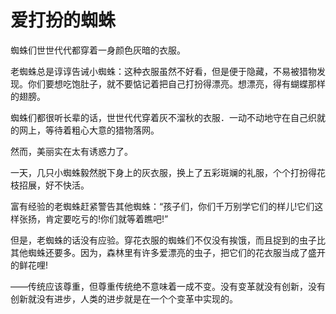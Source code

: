 # 爱打扮的蜘蛛

蜘蛛们世世代代都穿着一身颜色灰暗的衣服。

老蜘蛛总是谆谆告诫小蜘蛛：这种衣服虽然不好看，但是便于隐藏，不易被猎物发现。你们要想吃饱肚子，就不要惦记着把自己打扮得漂亮。想漂亮，得有蝴蝶那样的翅膀。

蜘蛛们都很听长辈的话，世世代代穿着灰不溜秋的衣服．一动不动地守在自己织就的网上，等待着粗心大意的猎物落网。

然而，美丽实在太有诱惑力了。

一天，几只小蜘蛛毅然脱下身上的灰衣服，换上了五彩斑斓的礼服，个个打扮得花枝招展，好不快活。

富有经验的老蜘蛛赶紧警告其他蜘蛛：“孩子们，你们千万别学它们的样儿!它们这样张扬，肯定要吃亏的!你们就等着瞧吧!”

但是，老蜘蛛的话没有应验。穿花衣服的蜘蛛们不仅没有挨饿，而且捉到的虫子比其他蜘蛛还要多。因为，森林里有许多爱漂亮的虫子，把它们的花衣服当成了盛开的鲜花哩!

——传统应该尊重，但尊重传统绝不意味着一成不变。没有变革就没有创新，没有创新就没有进步，人类的进步就是在一个个变革中实现的。
  